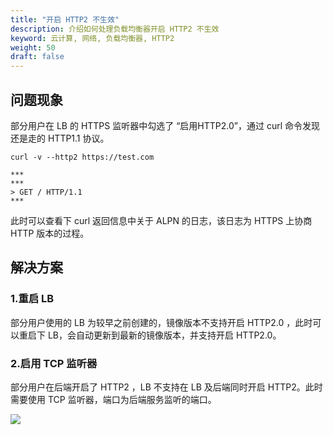 ```yaml
---
title: "开启 HTTP2 不生效"
description: 介绍如何处理负载均衡器开启 HTTP2 不生效
keyword: 云计算, 网络, 负载均衡器, HTTP2 
weight: 50
draft: false
---
```




## 问题现象

部分用户在 LB 的 HTTPS 监听器中勾选了 “启用HTTP2.0”，通过 curl 命令发现还是走的 HTTP1.1 协议。

```shell
curl -v --http2 https://test.com

***
***
> GET / HTTP/1.1
***
```

此时可以查看下 curl 返回信息中关于 ALPN 的日志，该日志为 HTTPS 上协商 HTTP 版本的过程。

## 解决方案

### 1.重启 LB

部分用户使用的 LB 为较早之前创建的，镜像版本不支持开启 HTTP2.0 ，此时可以重启下 LB，会自动更新到最新的镜像版本，并支持开启 HTTP2.0。

### 2.启用 TCP 监听器

部分用户在后端开启了 HTTP2 ，LB 不支持在 LB 及后端同时开启 HTTP2。此时需要使用 TCP 监听器，端口为后端服务监听的端口。

![](../../_images/http2_enabled_does_not_take_effect_1.png)